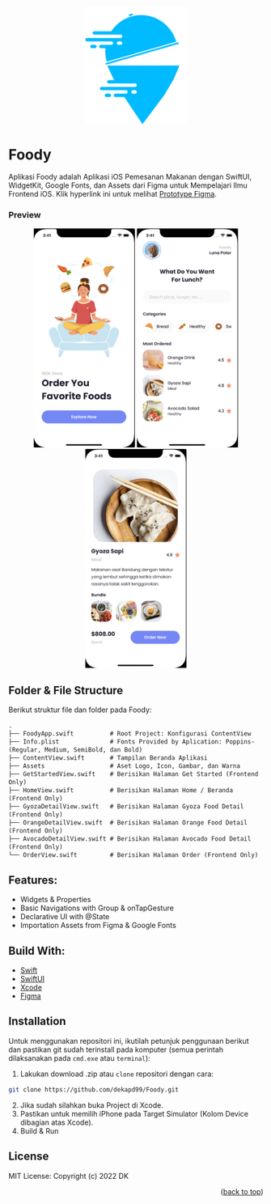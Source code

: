 <!-- ABOUT THE PROJECT -->
<p align="center">
  <a href="#" target="_blank"><img src="Foody.png" width="200"></a>
</p>

# Foody
Aplikasi Foody adalah Aplikasi iOS Pemesanan Makanan dengan SwiftUI, WidgetKit, Google Fonts, dan Assets dari Figma untuk Mempelajari Ilmu Frontend iOS. Klik hyperlink ini untuk melihat [Prototype Figma](https://www.figma.com/file/CeATh4s9pEvlbINBcEF6kk/Foody-UI-Design?node-id=0%3A1).

### Preview
<p align="center">
  <a href="#" target="_blank"><img src="1.png" width="200"></a>
  <a href="#" target="_blank"><img src="2.png" width="200"></a>
  <a href="#" target="_blank"><img src="3.png" width="200"></a>
</p>

<!-- ABOUT THE FILE & FOLDER STRUCTURE -->
## Folder & File Structure
Berikut struktur file dan folder pada Foody:

    .
    ├── FoodyApp.swift          # Root Project: Konfigurasi ContentView
    ├── Info.plist              # Fonts Provided by Aplication: Poppins-(Regular, Medium, SemiBold, dan Bold)
    ├── ContentView.swift       # Tampilan Beranda Aplikasi
    ├── Assets                  # Aset Logo, Icon, Gambar, dan Warna
    ├── GetStartedView.swift    # Berisikan Halaman Get Started (Frontend Only)
    ├── HomeView.swift          # Berisikan Halaman Home / Beranda (Frontend Only)
    ├── GyozaDetailView.swift   # Berisikan Halaman Gyoza Food Detail (Frontend Only)
    ├── OrangeDetailView.swift  # Berisikan Halaman Orange Food Detail (Frontend Only)
    ├── AvocadoDetailView.swift # Berisikan Halaman Avocado Food Detail (Frontend Only)
    └── OrderView.swift         # Berisikan Halaman Order (Frontend Only)

<!-- List of Features -->
## Features:

* Widgets & Properties
* Basic Navigations with Group & onTapGesture
* Declarative UI with @State
* Importation Assets from Figma & Google Fonts

<!-- Used Tools -->
## Build With:

* [Swift](https://www.swift.org/documentation/)
* [SwiftUI](https://developer.apple.com/documentation/swiftui/)
* [Xcode](https://developer.apple.com/xcode/)
* [Figma](https://www.figma.com/file/CeATh4s9pEvlbINBcEF6kk/Foody-UI-Design?node-id=0%3A1)

<!-- How to Install -->
## Installation
Untuk menggunakan repositori ini, ikutilah petunjuk penggunaan berikut dan pastikan git sudah terinstall pada komputer (semua perintah dilaksanakan pada `cmd.exe` atau `terminal`):

1. Lakukan download .zip atau `clone` repositori dengan cara:
```bash
git clone https://github.com/dekapd99/Foody.git
```

2. Jika sudah silahkan buka Project di Xcode.
3. Pastikan untuk memilih iPhone pada Target Simulator (Kolom Device dibagian atas Xcode). 
4. Build & Run

<!-- What Kind of License? -->
## License
MIT License: Copyright (c) 2022 DK

<p align="right">(<a href="#top">back to top</a>)</p>
